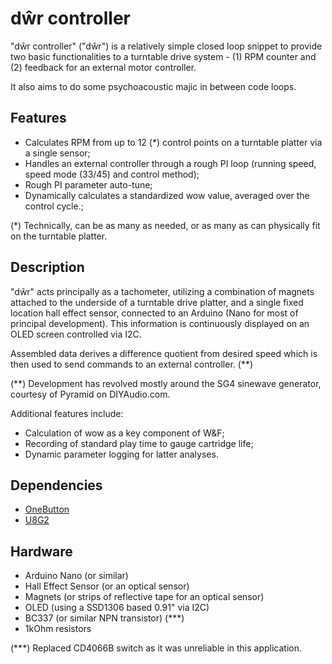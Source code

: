 # dŵr controller

"dŵr controller" ("dŵr") is a relatively simple closed loop snippet to provide two basic functionalities to a turntable drive system - (1) RPM counter and (2) feedback for an external motor controller.

It also aims to do some psychoacoustic majic in between code loops.

## Features

- Calculates RPM from up to 12 (*) control points on a turntable platter via a single sensor;
- Handles an external controller through a rough PI loop (running speed, speed mode (33/45) and control method);
- Rough PI parameter auto-tune;
- Dynamically calculates a standardized wow value, averaged over the control cycle.;

(*) Technically, can be as many as needed, or as many as can physically fit on the turntable platter.

## Description

"dŵr" acts principally as a tachometer, utilizing a combination of magnets attached to the underside of a turntable drive platter, and a single fixed location hall effect sensor, connected to an Arduino (Nano for most of principal development). This information is continuously displayed on an OLED screen controlled via I2C.

Assembled data derives a difference quotient from desired speed which is then used to send commands to an external controller. (**)

(**) Development has revolved mostly around the SG4 sinewave generator, courtesy of Pyramid on DIYAudio.com.

Additional features include:

- Calculation of wow as a key component of W&F;
- Recording of standard play time to gauge cartridge life;
- Dynamic parameter logging for latter analyses. 

## Dependencies

- [OneButton](https://github.com/mathertel/OneButton) 
- [U8G2](https://github.com/olikraus/u8g2)

## Hardware

- Arduino Nano (or similar)
- Hall Effect Sensor (or an optical sensor)
- Magnets (or strips of reflective tape for an optical sensor)
- OLED (using a SSD1306 based 0.91" via I2C)
- BC337 (or similar NPN transistor) (***)
- 1kOhm resistors

(***) Replaced CD4066B switch as it was unreliable in this application.